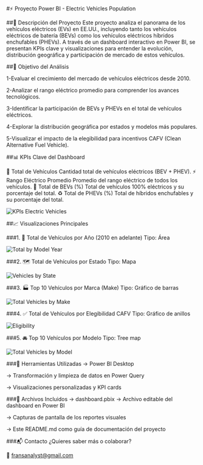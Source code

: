 #⚡ Proyecto Power BI - Electric Vehicles Population

##📌 Descripción del Proyecto
Este proyecto analiza el panorama de los vehículos eléctricos (EVs) en EE.UU., incluyendo tanto los vehículos eléctricos de batería (BEVs) como los vehículos eléctricos híbridos enchufables (PHEVs). A través de un dashboard interactivo en Power BI, se presentan KPIs clave y visualizaciones para entender la evolución, distribución geográfica y participación de mercado de estos vehículos.

##🎯 Objetivo del Análisis

1-Evaluar el crecimiento del mercado de vehículos eléctricos desde 2010.

2-Analizar el rango eléctrico promedio para comprender los avances tecnológicos.

3-Identificar la participación de BEVs y PHEVs en el total de vehículos eléctricos.

4-Explorar la distribución geográfica por estados y modelos más populares.

5-Visualizar el impacto de la elegibilidad para incentivos CAFV (Clean Alternative Fuel Vehicle).

##📊 KPIs Clave del Dashboard


🚗 Total de Vehículos	Cantidad total de vehículos eléctricos (BEV + PHEV).
⚡ Rango Eléctrico Promedio	Promedio del rango eléctrico de todos los vehículos.
🔋 Total de BEVs (%)	Total de vehículos 100% eléctricos y su porcentaje del total.
♻️ Total de PHEVs (%)	Total de híbridos enchufables y su porcentaje del total.

![KPIs Electric Vehicles](https://github.com/user-attachments/assets/b0ca608f-49f2-4a58-b8b8-2b8885b6b029)


##📈 Visualizaciones Principales

###1. 📅 Total de Vehículos por Año (2010 en adelante)
Tipo: Área

![Total by Model Year](https://github.com/user-attachments/assets/65ddd1c2-f721-46eb-836c-0cf3eaa9f011)


###2. 🗺️ Total de Vehículos por Estado
Tipo: Mapa

![Vehicles by State](https://github.com/user-attachments/assets/8086b76a-45e4-4480-8400-63c8acaf25ff)


###3. 🏭 Top 10 Vehículos por Marca (Make)
Tipo: Gráfico de barras

![Total Vehicles by Make](https://github.com/user-attachments/assets/88c60026-2cc8-4224-98b4-81aad81cd178)



###4. ✅ Total de Vehículos por Elegibilidad CAFV
Tipo: Gráfico de anillos

![Eligibility](https://github.com/user-attachments/assets/48652671-63d1-49ec-a56b-3cb9abf2236a)


###5. 🚘 Top 10 Vehículos por Modelo
Tipo: Tree map

![Total Vehicles by Model](https://github.com/user-attachments/assets/302440a8-7a72-4392-a7b6-7dea1bcea141)



###🧰 Herramientas Utilizadas
→ Power BI Desktop

→ Transformación y limpieza de datos en Power Query

→ Visualizaciones personalizadas y KPI cards

###📁 Archivos Incluidos
→ dashboard.pbix → Archivo editable del dashboard en Power BI

→ Capturas de pantalla de los reportes visuales

→ Este README.md como guía de documentación del proyecto

###📬 Contacto
¿Quieres saber más o colaborar?

📧 fransanalyst@gmail.com
